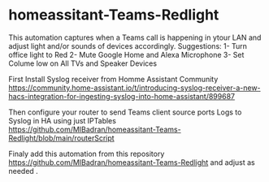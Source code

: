# homeassitant-Teams-Redlight

This automation captures when a Teams call is happening in ytour LAN and adjust light and/or sounds of devices accordingly.
Suggestions:
  1- Turn office light to Red
  2- Mute Google Home and Alexa Microphone
  3- Set Colume low on All TVs and Speaker Devices

First Install Syslog receiver from Homme Assistant Community https://community.home-assistant.io/t/introducing-syslog-receiver-a-new-hacs-integration-for-ingesting-syslog-into-home-assistant/899687

Then configure your router to send Teams client source ports Logs to Syslog in HA using just IPTables https://github.com/MIBadran/homeassitant-Teams-Redlight/blob/main/routerScript

Finaly add this automation from this repository https://github.com/MIBadran/homeassitant-Teams-Redlight  and adjust as needed .


